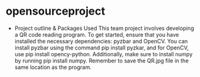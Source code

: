 # opensourceproject
- Project outline & Packages Used
This team project involves developing a QR code reading program. To get started, ensure that you have installed the necessary dependencies: pyzbar and OpenCV. You can install pyzbar using the command pip install pyzkar, and for OpenCV, use pip install opency-python. Additionally, make sure to install numpy by running pip install numpy. Remember to save the QR.jpg file in the same location as the program.

